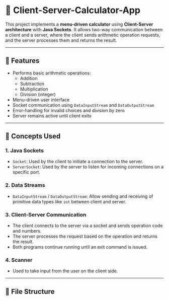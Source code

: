 # 🧮 Client-Server-Calculator-App

This project implements a **menu-driven calculator** using **Client-Server architecture** with **Java Sockets**. It allows two-way communication between a client and a server, where the client sends arithmetic operation requests, and the server processes them and returns the result.

---

## 📌 Features

- Performs basic arithmetic operations:
  - Addition
  - Subtraction
  - Multiplication
  - Division (integer)
- Menu-driven user interface
- Socket communication using `DataInputStream` and `DataOutputStream`
- Error-handling for invalid choices and division by zero
- Server remains active until client exits

---

## 🧠 Concepts Used

### 1. Java Sockets
- `Socket`: Used by the client to initiate a connection to the server.
- `ServerSocket`: Used by the server to listen for incoming connections on a specific port.

### 2. Data Streams
- `DataInputStream` / `DataOutputStream`: Allow sending and receiving of primitive data types like `int` between client and server.

### 3. Client-Server Communication
- The client connects to the server via a socket and sends operation code and numbers.
- The server processes the request based on the operation and returns the result.
- Both programs continue running until an exit command is issued.

### 4. Scanner
- Used to take input from the user on the client side.

---

## 📂 File Structure

